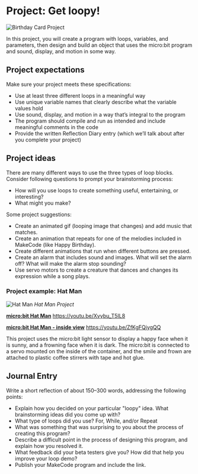 # Project: Get loopy!

![Birthday Card Project](/static/courses/csintro/iteration/birthday-card.jpg)

In this project, you will create a program with loops, variables, and parameters, then design and build an object that uses the micro:bit program and sound, display, and motion in some way.

## Project expectations

Make sure your project meets these specifications:

* Use at least three different loops in a meaningful way
* Use unique variable names that clearly describe what the variable values hold
* Use sound, display, and motion in a way that’s integral to the program
* The program should compile and run as intended and include meaningful comments in the code
* Provide the written Reflection Diary entry (which we’ll talk about after you complete your project)

## Project ideas

There are many different ways to use the three types of loop blocks. Consider following questions to prompt your brainstorming process:

* How will you use loops to create something useful, entertaining, or interesting?
* What might you make?

Some project suggestions:

* Create an animated gif (looping image that changes) and add music that matches.
* Create an animation that repeats for one of the melodies included in MakeCode (like Happy Birthday).
* Create different animations that run when different buttons are pressed.
* Create an alarm that includes sound and images. What will set the alarm off? What will make the alarm stop sounding?
* Use servo motors to create a creature that dances and changes its expression while a song plays.

### Project example: Hat Man

![Hat Man](/static/courses/csintro/iteration/hatman.png)
_Hat Man Project_

[**micro:bit Hat Man**](https://youtu.be/Xvybu_T5IL8)
https://youtu.be/Xvybu_T5IL8
<br/>

[**micro:bit Hat Man - inside view**](https://youtu.be/ZfKgFQjygQQ)
https://youtu.be/ZfKgFQjygQQ
<br/>

This project uses the micro:bit light sensor to display a happy face when it is sunny, and a frowning face when it is dark. The micro:bit is connected to a servo mounted on the inside of the container, and the smile and frown are attached to plastic coffee stirrers with tape and hot glue.

## Journal Entry

Write a short reflection of about 150–300 words, addressing the following points:

* Explain how you decided on your particular "loopy" idea. What brainstorming ideas did you come up with?
* What type of loops did you use? For, While, and/or Repeat 
* What was something that was surprising to you about the process of creating this program?
* Describe a difficult point in the process of designing this program, and explain how you resolved it.
* What feedback did your beta testers give you? How did that help you improve your loop demo?
* Publish your MakeCode program and include the link.